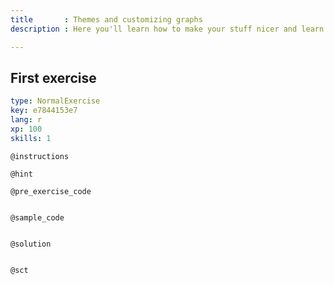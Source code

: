 ```yaml
---
title       : Themes and customizing graphs
description : Here you'll learn how to make your stuff nicer and learn how to add in more power from ggplot2 

---
```

## First exercise

```yaml
type: NormalExercise
key: e7844153e7
lang: r
xp: 100
skills: 1
```


`@instructions`

`@hint`

`@pre_exercise_code`
```{r}

```

`@sample_code`
```{r}

```

`@solution`
```{r}

```

`@sct`
```{r}

```
